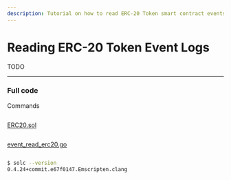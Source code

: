 ```yaml
---
description: Tutorial on how to read ERC-20 Token smart contract events with Go.
---
```


# Reading ERC-20 Token Event Logs

TODO

---

### Full code

Commands

```bash
```

[ERC20.sol](https://github.com/miguelmota/ethereum-development-with-go-book/blob/master/code/contracts_erc20/ERC20.sol)

```solidity
```

[event_read_erc20.go](https://github.com/miguelmota/ethereum-development-with-go-book/blob/master/code/event_read_erc20.go)

```go
```

```bash
$ solc --version
0.4.24+commit.e67f0147.Emscripten.clang
```
